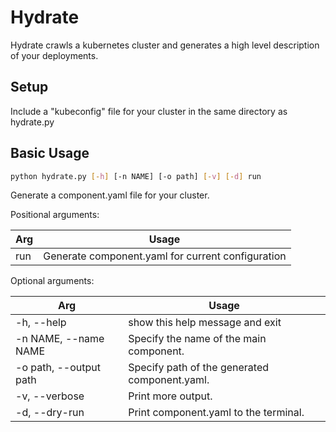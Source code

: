 # Hydrate
Hydrate crawls a kubernetes cluster and generates a high level description of your deployments.

## Setup
Include a "kubeconfig" file for your cluster in the same directory as hydrate.py

## Basic Usage
```bash
python hydrate.py [-h] [-n NAME] [-o path] [-v] [-d] run
```

Generate a component.yaml file for your cluster.

Positional arguments:

Arg | Usage
--- | ---
run | Generate component.yaml for current configuration

Optional arguments:

Arg | Usage
--- | ---
-h, --help | show this help message and exit
-n NAME, --name NAME | Specify the name of the main component.
-o path, --output path | Specify path of the generated component.yaml.
-v, --verbose | Print more output.
-d, --dry-run | Print component.yaml to the terminal.